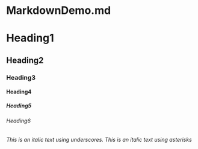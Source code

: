 # MarkdownDemo.md

<!--Headings-->
# Heading1
## Heading2
### Heading3
#### Heading4
##### Heading5
###### Heading6

<!--Italics-->
_This is an italic text using underscores._
*This is an italic text using asterisks*
